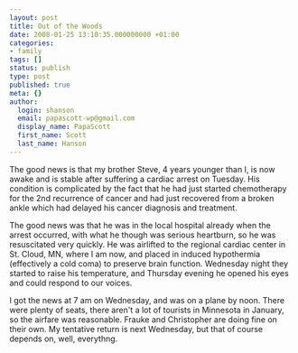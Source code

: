 ```yaml
---
layout: post
title: Out of the Woods
date: 2008-01-25 13:10:35.000000000 +01:00
categories:
- family
tags: []
status: publish
type: post
published: true
meta: {}
author:
  login: shanson
  email: papascott-wp@gmail.com
  display_name: PapaScott
  first_name: Scott
  last_name: Hanson
---
```

<p>The good news is that my brother Steve, 4 years younger than I, is now awake and is stable after suffering a cardiac arrest on Tuesday. His condition is complicated by the fact that he had just started chemotherapy for the 2nd recurrence of cancer and had just recovered from a broken ankle which had delayed his cancer diagnosis and treatment.</p>
<p>The good news was that he was in the local hospital already when the arrest occurred, with what he though was serious heartburn, so he was resuscitated very quickly. He was airlifted to the regional cardiac center in St. Cloud, MN, where I am now, and placed in induced hypothermia (effectively a cold coma) to preserve brain function. Wednesday night they started to raise his temperature, and Thursday evening he opened his eyes and could respond to our voices.</p>
<p>I got the news at 7 am on Wednesday, and was on a plane by noon. There were plenty of seats, there aren't a lot of tourists in Minnesota in January, so the airfare was reasonable. Frauke and Christopher are doing fine on their own. My tentative return is next Wednesday, but that of course depends on, well, everythng.</p>
